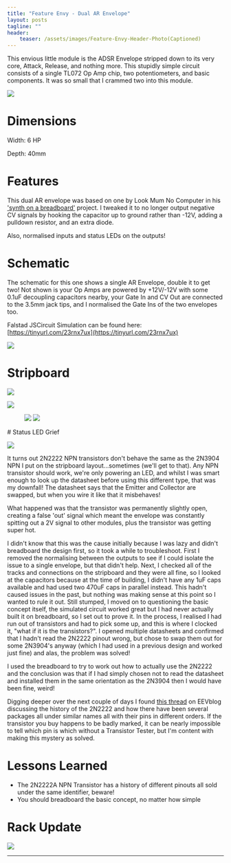```yaml
---
title: "Feature Envy - Dual AR Envelope"
layout: posts
tagline: ""
header:
    teaser: /assets/images/Feature-Envy-Header-Photo(Captioned)
---
```


This envious little module is the ADSR Envelope stripped down to its very core, Attack, Release, and nothing more. This stupidly simple circuit consists of a single TL072 Op Amp chip, two potentiometers, and basic components. It was so small that I crammed two into this module.

![](../assets/images/Feature-Envy-Header-Photo(uncaptioned).jpg)

# Dimensions

Width: 6 HP

Depth: 40mm

# Features

This dual AR envelope was based on one by Look Mum No Computer in his ['synth on a breadboard'](https://www.youtube.com/watch?v=GsTGu2V7tcU) project. I tweaked it to no longer output negative CV signals by hooking the capacitor up to ground rather than -12V, adding a pulldown resistor, and an extra diode.

Also, normalised inputs and status LEDs on the outputs!

# Schematic

The schematic for this one shows a single AR Envelope, double it to get two! Not shown is your Op Amps are powered by +12V/-12V with some 0.1uF decoupling capacitors nearby, your Gate In and CV Out are connected to the 3.5mm jack tips, and I normalised the Gate Ins of the two envelopes too.

Falstad JSCircuit Simulation can be found here: [https://tinyurl.com/23rnx7ux](https://tinyurl.com/23rnx7ux)

![](../assets/images/Feature-Envy-Schematic(Single-AR).png)
# Stripboard

![](../assets/images/Feature-Envy-AR-Envelope-Stripboardv1.0.png)

![](../assets/images/Feature%20Envy%20Diagonal%20Front.jpg)
<figure class="half">
    <a href="/assets/images/Feature-Envy-Side-View.jpg"><img src="/assets/images/Feature-Envy-Side-View.jpg"></a>
    <a href="/assets/images/Feature-Envy-Rear.jpg"><img src="/assets/images/Feature-Envy-Rear.jpg"></a>
</figure>
# Status LED Grief

![](../assets/images/Status-LED-Grief.png)

It turns out 2N2222 NPN transistors don't behave the same as the 2N3904 NPN I put on the stripboard layout...sometimes (we'll get to that). Any NPN transistor should work, we're only powering an LED, and whilst I was smart enough to look up the datasheet before using this different type, that was my downfall! The datasheet says that the Emitter and Collector are swapped, but when you wire it like that it misbehaves!

What happened was that the transistor was permanently slightly open, creating a false 'out' signal which meant the envelope was constantly spitting out a 2V signal to other modules, plus the transistor was getting super hot.

I didn't know that this was the cause initially because I was lazy and didn't breadboard the design first, so it took a while to troubleshoot. First I removed the normalising between the outputs to see if I could isolate the issue to a single envelope, but that didn't help. Next, I checked all of the tracks and connections on the stripboard and they were all fine, so I looked at the capacitors because at the time of building, I didn't have any 1uF caps available and had used two 470uF caps in parallel instead. This hadn't caused issues in the past, but nothing was making sense at this point so I wanted to rule it out. Still stumped, I moved on to questioning the basic concept itself, the simulated circuit worked great but I had never actually built it on breadboard, so I set out to prove it. In the process, I realised I had run out of transistors and had to pick some up, and this is where I clocked it, "what if it is the transistors?". I opened multiple datasheets and confirmed that I hadn't read the 2N2222 pinout wrong, but chose to swap them out for some 2N3904's anyway (which I had used in a previous design and worked just fine) and alas, the problem was solved!

I used the breadboard to try to work out how to actually use the 2N2222 and the conclusion was that if I had simply chosen not to read the datasheet and installed them in the same orientation as the 2N3904 then I would have been fine, weird!

Digging deeper over the next couple of days I found [this thread](https://www.eevblog.com/forum/beginners/2n2222a-pins-are-ebc-or-cbe/) on EEVblog discussing the history of the 2N2222 and how there have been several packages all under similar names all with their pins in different orders. If the transistor you buy happens to be badly marked, it can be nearly impossible to tell which pin is which without a Transistor Tester, but I'm content with making this mystery as solved.

# Lessons Learned

- The 2N2222A NPN Transistor has a history of different pinouts all sold under the same identifier, beware!
- You should breadboard the basic concept, no matter how simple

# Rack Update

![](../assets/images/Feature-Envy-Rack-Update.jpg)


***
